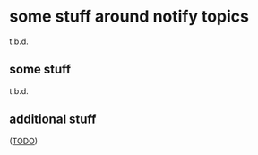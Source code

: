 some stuff around notify topics
===============================

t.b.d.


some stuff
----------

t.b.d.


additional stuff
----------------

([TODO](TODO.md))
